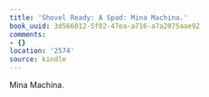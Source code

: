 ```yaml
---
title: 'Shovel Ready: A Spad: Mina Machina.'
book_uuid: 3d566012-5f02-47ea-a716-a7a2075aae92
comments:
- {}
location: '2574'
source: kindle
---
```


Mina Machina.